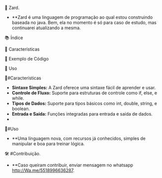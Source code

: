 🚀 Zard.

- **Zard é uma linguagem de programação ao qual estou construindo baseada no java. Bem, ela no momento é só para caso de estudo, mas continuarei atualizando a mesma.


📚 Índice

🌟 Características

📝 Exemplo de Código

🔧 Uso

🌟#Características

- **Sintaxe Simples:** A Zard oferece uma sintaxe fácil de aprender e usar.
- **Controle de Fluxo:** Suporte para estruturas de controle como if, else, e while.
- **Tipos de Dados:** Suporte para tipos básicos como int, double, string, e boolean.
- **Entrada e Saída:** Funções integradas para entrada e saída de dados.
- 
🔧#Uso

-  **Uma línguagem nova, com recursos já conhecidos, simples de manipular e boa para treinar lógica.

🛠️ #Contribuição.

- **Caso queiram contribuir, enviar mensagem no whatsapp http://Wa.me/5518996636287.
